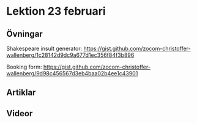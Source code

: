 # Lektion 23 februari

## Övningar

Shakespeare insult generator: https://gist.github.com/zocom-christoffer-wallenberg/1c28142d9dc9a677d1ec356f84f3b896

Booking form: https://gist.github.com/zocom-christoffer-wallenberg/9d98c456567d3eb4baa02b4ee1c43901

## Artiklar

## Videor